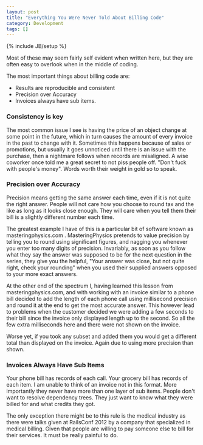 ```yaml
---
layout: post
title: "Everything You Were Never Told About Billing Code"
category: Development
tags: []
---
```

{% include JB/setup %}

Most of these may seem fairly self evident when written here,
but they are often easy to overlook when in the middle of coding.

The most important things about billing code are:
* Results are reproducible and consistent
* Precision over Accuracy
* Invoices always have sub items.

### Consistency is key
The most common issue I see is having the price of an object change at some
point in the future, which in turn causes the amount of every invoice in the
past to change with it. Sometimes this happens because of sales or promotions,
but usually it goes unnoticed until there is an issue with the purchase, then
a nightmare follows when records are misaligned. A wise coworker once told me
a great secret to not piss people off. "Don't fuck with people's money". Words
worth their weight in gold so to speak.

### Precision over Accuracy
Precision means getting the same answer each time, even if it is not quite the
right answer. People will not care how you choose to round tax and the like
as long as it looks close enough. They will care when you tell them their bill
is a slightly different number each time.

The greatest example I have of this is a particular bit of software known as
masteringphysics.com . MasteringPhysics pretends to value precision by telling
you to round using significant figures, and nagging you whenever you enter too
many digits of precision. Invariably, as soon as you follow what they say the
answer was supposed to be for the next question in the series, they give you
the helpful, "Your answer was close, but not quite right, check your rounding"
when you used their supplied answers opposed to your more exact answers.

At the other end of the spectrum I, having learned this lesson from
masteringphysics.com, and with working with an invoice similar to a phone bill
decided to add the length of each phone call using millisecond precision
and round it at the end to get the most accurate answer. This however lead
to problems when the customer decided we were adding a few seconds to their
bill since the invoice only displayed length up to the second. So all the
few extra milliseconds here and there were not shown on the invoice.

Worse yet, if you took any subset and added them you would get a different
total than displayed on the invoice. Again due to using more precision than
shown.

### Invoices Always Have Sub Items
Your phone bill has records of each call.
Your grocery bill has records of each item.
I am unable to think of an invoice not in this format. More importantly
they never have more than one layer of sub items. People don't want to
resolve dependency trees. They just want to know what they were billed for
and what credits they got.

The only exception there might be to this rule is the medical industry as
there were talks given at RailsConf 2012 by a company that specialized in
medical billing. Given that people are willing to pay someone else to bill
for their services. It must be really painful to do.
